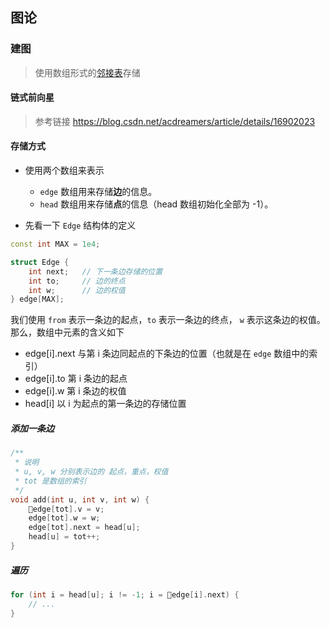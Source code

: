 ## 图论
### 建图
> 使用数组形式的[邻接表](https://zh.wikipedia.org/wiki/%E9%82%BB%E6%8E%A5%E8%A1%A8)存储

#### 链式前向星
> 参考链接 https://blog.csdn.net/acdreamers/article/details/16902023

#### 存储方式
* 使用两个数组来表示
    * `edge` 数组用来存储**边**的信息。
    * `head` 数组用来存储**点**的信息（head 数组初始化全部为 -1）。

* 先看一下 `Edge` 结构体的定义
```cpp
const int MAX = 1e4;

struct Edge {
    int next;   // 下一条边存储的位置
    int to;     // 边的终点
    int w;      // 边的权值
} edge[MAX];
```
我们使用 `from` 表示一条边的起点，`to` 表示一条边的终点， `w` 表示这条边的权值。
那么，数组中元素的含义如下
* edge[i].next
    与第 i 条边同起点的下条边的位置（也就是在 `edge` 数组中的索引）
* edge[i].to
    第 i 条边的起点
* edge[i].w
    第 i 条边的权值
* head[i]
    以 i 为起点的第一条边的存储位置

##### 添加一条边
```cpp
/**
 * 说明
 * u, v, w 分别表示边的 起点，重点，权值
 * tot 是数组的索引
 */
void add(int u, int v, int w) {
    edge[tot].v = v;
    edge[tot].w = w;
    edge[tot].next = head[u];
    head[u] = tot++;
}
```

##### 遍历
```cpp
for (int i = head[u]; i != -1; i = edge[i].next) {
    // ...
}
```
